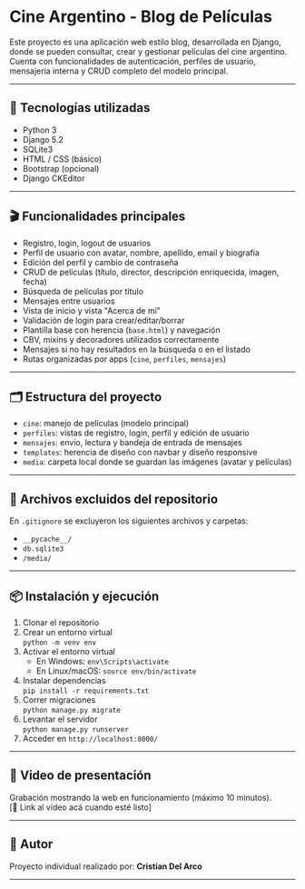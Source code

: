 # Cine Argentino - Blog de Películas

Este proyecto es una aplicación web estilo blog, desarrollada en Django, donde se pueden consultar, crear y gestionar películas del cine argentino. Cuenta con funcionalidades de autenticación, perfiles de usuario, mensajería interna y CRUD completo del modelo principal.

---

## 🔧 Tecnologías utilizadas

- Python 3
- Django 5.2
- SQLite3
- HTML / CSS (básico)
- Bootstrap (opcional)
- Django CKEditor

---

## 🎬 Funcionalidades principales

- Registro, login, logout de usuarios
- Perfil de usuario con avatar, nombre, apellido, email y biografía
- Edición del perfil y cambio de contraseña
- CRUD de películas (título, director, descripción enriquecida, imagen, fecha)
- Búsqueda de películas por título
- Mensajes entre usuarios
- Vista de inicio y vista "Acerca de mí"
- Validación de login para crear/editar/borrar
- Plantilla base con herencia (`base.html`) y navegación
- CBV, mixins y decoradores utilizados correctamente
- Mensajes si no hay resultados en la búsqueda o en el listado
- Rutas organizadas por apps (`cine`, `perfiles`, `mensajes`)

---

## 🗂 Estructura del proyecto

- `cine`: manejo de películas (modelo principal)
- `perfiles`: vistas de registro, login, perfil y edición de usuario
- `mensajes`: envío, lectura y bandeja de entrada de mensajes
- `templates`: herencia de diseño con navbar y diseño responsive
- `media`: carpeta local donde se guardan las imágenes (avatar y películas)

---

## 🚫 Archivos excluidos del repositorio

En `.gitignore` se excluyeron los siguientes archivos y carpetas:

- `__pycache__/`
- `db.sqlite3`
- `/media/`

---

## 📦 Instalación y ejecución

1. Clonar el repositorio
2. Crear un entorno virtual  
   `python -m venv env`
3. Activar el entorno virtual  
   - En Windows: `env\Scripts\activate`
   - En Linux/macOS: `source env/bin/activate`
4. Instalar dependencias  
   `pip install -r requirements.txt`
5. Correr migraciones  
   `python manage.py migrate`
6. Levantar el servidor  
   `python manage.py runserver`
7. Acceder en `http://localhost:8000/`

---

## 🎥 Video de presentación

Grabación mostrando la web en funcionamiento (máximo 10 minutos).  
[📎 Link al video acá cuando esté listo]

---

## 📧 Autor

Proyecto individual realizado por: **Cristian Del Arco**

---
